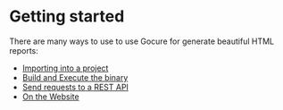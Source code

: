 # Getting started

There are many ways to use to use Gocure for generate beautiful HTML reports:	
- [Importing into a project](/v23.07.24/import)
- [Build and Execute the binary](/v23.07.24/execute)
- [Send requests to a REST API](/v23.07.24/restAPI)
- [On the Website](/v23.07.24/website)